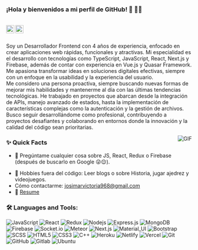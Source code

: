 ### ¡Hola y bienvenidos a mi perfil de GitHub! 👋 👨‍💻

<br/>

<a href="https://www.linkedin.com/in/josimar-victoria-1a3125209/">
  <img align="left" alt="Aman's Linkedin" width="22px" src="https://cdn.jsdelivr.net/npm/simple-icons@v3/icons/linkedin.svg" />
</a>


<a href="mailto:josimarvictoria968@gmail.com">
  <img align="left" alt="Aman's Email" width="22px" src="https://cdn.jsdelivr.net/npm/simple-icons@v3/icons/gmail.svg" />
</a>


<br />

<br/>

<p>
Soy un Desarrollador Frontend con 4 años de experiencia, enfocado en crear aplicaciones web rápidas, funcionales y atractivas. Mi especialidad es el desarrollo con tecnologías como TypeScript, JavaScript, React, Next.js y Firebase, además de contar con experiencia en Vue.js y Quasar Framework. Me apasiona transformar ideas en soluciones digitales efectivas, siempre con un enfoque en la usabilidad y la experiencia del usuario.
<br/>
Me considero una persona proactiva, siempre buscando nuevas formas de mejorar mis habilidades y mantenerme al día con las últimas tendencias tecnológicas. He trabajado en proyectos que abarcan desde la integración de APIs, manejo avanzado de estados, hasta la implementación de características complejas como la autenticación y la gestión de archivos.
<br/>
Busco seguir desarrollándome como profesional, contribuyendo a proyectos desafiantes y colaborando en entornos donde la innovación y la calidad del código sean prioritarias.
</p>


  <img align="right" alt="GIF" src="https://media.giphy.com/media/MC6eSuC3yypCU/giphy.gif" />
  
### ✨ Quick Facts
<!--- 🤔 I’m looking for help for my future MERN projects.-->
- 💬 Pregúntame cualquier cosa sobre JS, React, Redux o Firebase (después de buscarlo en Google 😜😌).
<!--- ⚡️ Fun-Fact: I sleep at 6am 🙃. -->
- 🎿 Hobbies fuera del código: Leer blogs o sobre Historia, jugar ajedrez y videojuegos.
- Cómo contactarme: josimarvictoria968@gmail.com
- 📝 [Resume](https://drive.google.com/file/d/1azXojkfri4fjuj2FRmMPUHGLtS0VdIdC/view?usp=drive_link)

### 🛠️ Languages and Tools:

![JavaScript](https://img.shields.io/badge/-JavaScript-black?style=flat-square&logo=javascript)
![React](https://img.shields.io/badge/-React-black?style=flat-square&logo=react)
![Redux](https://img.shields.io/badge/-Redux-black?style=flat-square&logo=Redux)
![Nodejs](https://img.shields.io/badge/-Nodejs-black?style=flat-square&logo=Node.js)
![Express.js](https://img.shields.io/badge/-Express-black?style=flat-square&logo=expressjs)
![MongoDB](https://img.shields.io/badge/-MongoDB-black?style=flat-square&logo=mongodb)
![Firebase](https://img.shields.io/badge/-Firebase-black?style=flat-square&logo=Firebase)
![Socket.io](https://img.shields.io/badge/-Socket-black?style=flat-square&logo=socket.io)
![Meteor](https://img.shields.io/badge/-Meteor-black?style=flat-square&logo=Meteor)
![Next.js](https://img.shields.io/badge/-Next-black?style=flat-square&logo=Next.js)
![Material_UI](https://img.shields.io/badge/-Material_UI-black?style=flat-square&logo=material-ui)
![Bootstrap](https://img.shields.io/badge/-Bootstrap-black?style=flat-square&logo=bootstrap)
![SCSS](https://img.shields.io/badge/-SCSS-black?style=flat-square&logo=SASS)
![HTML5](https://img.shields.io/badge/-HTML5-black?style=flat-square&logo=html5&logoColor=white)
![CSS3](https://img.shields.io/badge/-CSS3-black?style=flat-square&logo=css3)
![C++](https://img.shields.io/badge/-C++-black?style=flat-square&logo=c)
![Heroku](https://img.shields.io/badge/-Heroku-black?style=flat-square&logo=heroku)
![Netlify](https://img.shields.io/badge/-Netlify-black?style=flat-square&logo=netlify)
![Vercel](https://img.shields.io/badge/-Vercel-black?style=flat-square&logo=vercel)
![Git](https://img.shields.io/badge/-Git-black?style=flat-square&logo=git)
![GitHub](https://img.shields.io/badge/-GitHub-black?style=flat-square&logo=github)
![Gitlab](https://img.shields.io/badge/-Gitlab-black?style=flat-square&logo=gitlab)
![Ubuntu](https://img.shields.io/badge/-Ubuntu-black?style=flat-square&logo=ubuntu)


<!--❤️ Follow : You can follow me here on [![GitHub followers](https://img.shields.io/github/followers/aman-atg?label=Follow&style=social)](https://github.com/aman-atg/?tab=follow) and [![Twitter Badge](https://img.shields.io/badge/-@aman_atg-1ca0f1?style=flat-square&labelColor=1ca0f1&logo=twitter&logoColor=white&link=https://twitter.com/aman_atg)](https://twitter.com/aman_atg)
if you are on a similar path as mine.
-->
